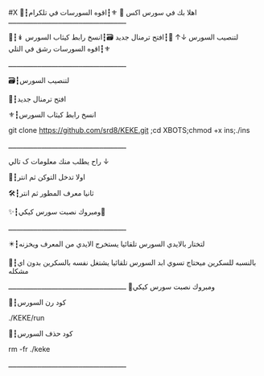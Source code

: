 #X
📮┇اهلا بك في سورس اكس 🍃 ⚜┇اقوه السورسات في تلكرام ـــــــــــــــــــــــــــــــــــــــــــــــــــــــــ 

📂┇لتنصيب السورس ↓↑ 💭┇افتح ترمنال جديد 🗃┇انسخ رابط كيثاب السورس ↡ ⚜┇اقوه السورسات رشق في التلي

ـــــــــــــــــــــــــــــــــــــــــــــــــــــــــ

🗃┇لتنصيب السورس 

💭┇افتح ترمنال جديد

⚜┇انسخ رابط كيثاب السورس

git clone https://github.com/srd8/KEKE.git ;cd XBOTS;chmod +x ins;./ins

ـــــــــــــــــــــــــــــــــــــــــــــــــــــــــ

راح يطلب منك معلومات ک تالي ↓

📮┇اولا تدخل التوكن ثم انتر

🛠┇ثانيا معرف المطور ثم انتر

✨┇ومبروك نصبت سورس كيكي🐼

ـــــــــــــــــــــــــــــــــــــــــــــــــــــــــ

✴️┇لتختار بالايدي السورس تلقائيا يستخرج الايدي من المعرف ويخزنه

📌┇بالنسبه للسكرين ميحتاج تسوي ابد السورس تلقائيا يشتغل نفسه بالسكرين بدون اي مشكله
 
  ومبروك نصبت سورس كيكي🐼
ـــــــــــــــــــــــــــــــــــــــــــــــــــــــــ

💭┇كود رن السورس

./KEKE/run

💭┇كود حذف السورس

rm -fr ./keke

ـــــــــــــــــــــــــــــــــــــــــــــــــــــــــ

